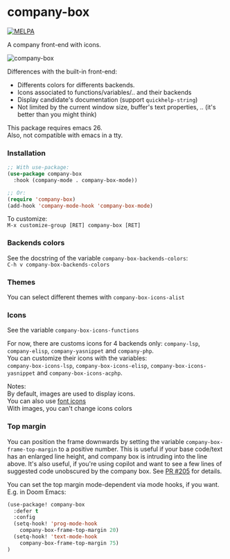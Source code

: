 
# company-box
[![MELPA](http://melpa.org/packages/company-box-badge.svg)](http://melpa.org/#/company-box)

A company front-end with icons.  

![company-box](company-box.png)

Differences with the built-in front-end:  
- Differents colors for differents backends.
- Icons associated to functions/variables/.. and their backends
- Display candidate's documentation (support `quickhelp-string`)
- Not limited by the current window size, buffer's text properties, .. (it's better than you might think)

This package requires emacs 26.  
Also, not compatible with emacs in a tty.  

### Installation
``` el
;; With use-package:
(use-package company-box
  :hook (company-mode . company-box-mode))

;; Or:
(require 'company-box)
(add-hook 'company-mode-hook 'company-box-mode)
```

To customize:  
`M-x customize-group [RET] company-box [RET]`   

### Backends colors

See the docstring of the variable `company-box-backends-colors`:  
`C-h v company-box-backends-colors`

### Themes

You can select different themes with `company-box-icons-alist`

### Icons

See the variable `company-box-icons-functions`  

For now, there are customs icons for 4 backends only: `company-lsp`, `company-elisp`, `company-yasnippet` and `company-php`.  
You can customize their icons with the variables:  
`company-box-icons-lsp`, `company-box-icons-elisp`, `company-box-icons-yasnippet` and `company-box-icons-acphp`.

Notes:  
By default, images are used to display icons.  
You can also use [font icons](https://github.com/sebastiencs/company-box/wiki/icons)  
With images, you can't change icons colors

### Top margin

You can position the frame downwards by setting the variable `company-box-frame-top-margin` to a positive number. This is useful if your base code/text has an enlarged line height, and company box is intruding into the line above. It's also useful, if you're using copilot and want to see a few lines of suggested code unobscured by the company box. See [PR #205](https://github.com/sebastiencs/company-box/pull/205) for details.

You can set the top margin mode-dependent via mode hooks, if you want. E.g. in Doom Emacs:

``` el
(use-package! company-box
  :defer t
  :config
  (setq-hook! 'prog-mode-hook
    company-box-frame-top-margin 20)
  (setq-hook! 'text-mode-hook
    company-box-frame-top-margin 75)
)
```
